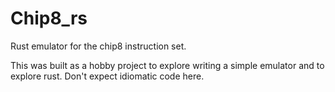 # Chip8_rs

Rust emulator for the chip8 instruction set.

This was built as a hobby project to explore writing a simple emulator and to
explore rust. Don't expect idiomatic code here.
